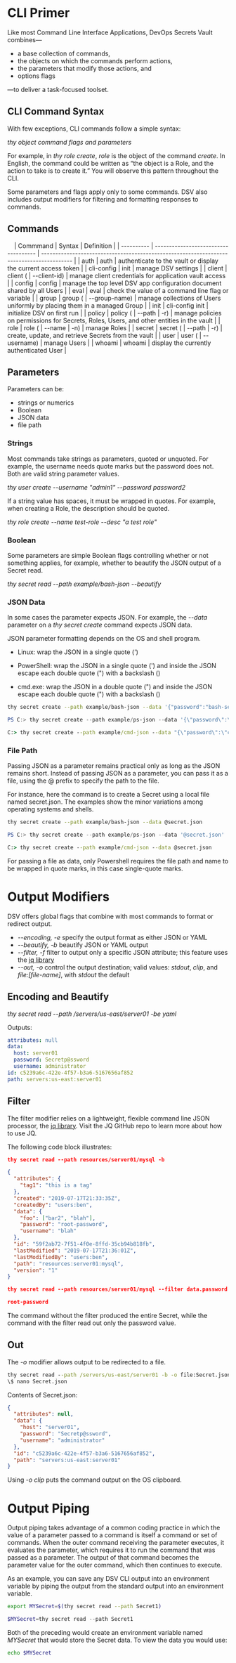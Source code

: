 ﻿[title]: # (CLI Primer)
[tags]: # (DevOps Secrets Vault,DSV,)
[priority]: # (1600)

# CLI Primer

Like most Command Line Interface Applications, DevOps Secrets Vault combines—

* a base collection of commands,
* the objects on which the commands perform actions,
* the parameters that modify those actions, and
* options flags

—to deliver a task-focused toolset.

## CLI Command Syntax

With few exceptions, CLI commands follow a simple syntax:

  *thy* *object* *command* *flags and parameters*

For example, in *thy role create*, *role* is the object of the command *create*. In English, the command could be written as “the object is a Role, and the action to take is to create it.” You will observe this pattern throughout the CLI.

Some parameters and flags apply only to some commands. DSV also includes output modifiers for filtering and formatting responses to commands.

## Commands
 
 
| Commmand   | Syntax                               | Definition                                                                                |
| ---------- | ------------------------------------ | ----------------------------------------------------------------------------------------- |
| auth       | auth                                 | authenticate to the vault or display the current access token                            |
| cli-config | init                                 | manage DSV settings                                                                       |
| client     | client (<client-id> | --client-id)   | manage client credentials for application vault access                                    |
| config     | config                               | manage the top level DSV app configuration document shared by all Users                  |
| eval       | eval                                 | check the value of a command line flag or variable                                        |
| group      | group (<group-name> | --group-name)  | manage collections of Users uniformly by placing them in a managed Group                    |
| init       | cli-config init                      | initialize DSV on first run                                                               |
| policy     | policy (<path> | --path | -r)        | manage policies on permissions for Secrets, Roles, Users, and other entities in the vault |
| role       | role (<name> | --name | -n)          | manage Roles                                                                              |
| secret     | secret (<path> | --path | -r)        | create, update, and retrieve Secrets from the vault                                       |
| user       | user (<username> | --username)       | manage Users                                                                              |
| whoami     | whoami                               | display the currently authenticated User                                                  |
 
 

## Parameters

Parameters can be:

* strings or numerics
* Boolean
* JSON data
* file path

### Strings

Most commands take strings as parameters, quoted or unquoted. For example, the username needs quote marks but the password does not. Both are valid string parameter values.

*thy user create --username "admin1" --password password2*

If a string value has spaces, it must be wrapped in quotes. For example, when creating a Role, the description should be quoted.

*thy role create --name test-role --desc "a test role"*

### Boolean

Some parameters are simple Boolean flags controlling whether or not something applies, for example, whether to beautify the JSON output of a Secret read.

*thy secret read --path example/bash-json --beautify*

### JSON Data

In some cases the parameter expects JSON. For example, the *--data* parameter on a *thy secret create* command expects JSON data.

JSON parameter formatting depends on the OS and shell program.

* Linux: wrap the JSON in a single quote (')

* PowerShell: wrap the JSON in a single quote (') and inside the JSON escape each double quote (") with a backslash (\)

* cmd.exe: wrap the JSON in a double quote (") and inside the JSON escape each double quote (") with a backslash (\)

```bash
thy secret create --path example/bash-json --data '{"password":"bash-secret"}'
```

```PowerShell
PS C:> thy secret create --path example/ps-json --data '{\"password\":\"powershell-secret\"}'
```

```cmd
C:> thy secret create --path example/cmd-json --data "{\"password\":\"cmd-secret\"}"
```

### File Path

Passing JSON as a parameter remains practical only as long as the JSON remains short. Instead of passing JSON as a parameter, you can pass it as a file, using the @ prefix to specify the path to the file.

For instance, here the command is to create a Secret using a local file named secret.json. The examples show the minor variations among operating systems and shells.

```bash
thy secret create --path example/bash-json --data @secret.json
```

```PowerShell
PS C:> thy secret create --path example/ps-json --data '@secret.json'
```

```cmd
C:> thy secret create --path example/cmd-json --data @secret.json
```

For passing a file as data, only Powershell requires the file path and name to be wrapped in quote marks, in this case single-quote marks.

# Output Modifiers

DSV offers global flags that combine with most commands to format or redirect output.

* *--encoding, -e* specify the output format as either JSON or YAML
* *--beautify, -b* beautify JSON or YAML output
* *--filter, -f* filter to output only a specific JSON attribute; this feature uses the [jq library](https://stedolan.github.io/jq/)
* *--out, -o* control the output destination; valid values: *stdout*, *clip*, and *file:[file-name]*, with *stdout* the default

## Encoding and Beautify

*thy secret read --path /servers/us-east/server01 -be yaml*

Outputs:

```yaml
attributes: null
data:
  host: server01
  password: Secretp@ssword
  username: administrator
id: c5239a6c-422e-4f57-b3a6-5167656af852
path: servers:us-east:server01
```

## Filter

The filter modifier relies on a lightweight, flexible command line JSON processor, the [jq library](https://stedolan.github.io/jq/).  Visit the JQ GitHub repo to learn more about how to use JQ.

The following code block illustrates:

```JSON
thy secret read --path resources/server01/mysql -b

{
  "attributes": {
    "tag1": "this is a tag"
  },
  "created": "2019-07-17T21:33:35Z",
  "createdBy": "users:ben",
  "data": {
    "foo": ["bar2", "blah"],
    "password": "root-password",
    "username": "blah"
  },
  "id": "59f2ab72-7f51-4f0e-8ffd-35cb94b818fb",
  "lastModified": "2019-07-17T21:36:01Z",
  "lastModifiedBy": "users:ben",
  "path": "resources:server01:mysql",
  "version": "1"
}

thy secret read --path resources/server01/mysql --filter data.password

root-password
```

The command without the filter produced the entire Secret, while the command with the filter read out only the password value.

## Out

The *-o* modifier allows output to be redirected to a file.

```cmd
thy secret read --path /servers/us-east/server01 -b -o file:Secret.json
\$ nano Secret.json
```

Contents of Secret.json:

```json
{
  "attributes": null,
  "data": {
    "host": "server01",
    "password": "Secretp@ssword",
    "username": "administrator"
  },
  "id": "c5239a6c-422e-4f57-b3a6-5167656af852",
  "path": "servers:us-east:server01"
}
```

Using *-o clip* puts the command output on the OS clipboard.

# Output Piping

Output piping takes advantage of a common coding practice in which the value of a parameter passed to a command is itself a command or set of commands. When the outer command receiving the parameter executes, it evaluates the parameter, which requires it to run the command that was passed as a parameter. The output of that command becomes the parameter value for the outer command, which then continues to execute.

As an example, you can save any DSV CLI output into an environment variable by piping the output from the standard output into an environment variable.

```bash
export MYSecret=$(thy secret read --path Secret1)
```

```powershell
$MYSecret=thy secret read --path Secret1
```

Both of the preceding would create an environment variable named *MYSecret* that would store the Secret data. To view the data you would use:

```bash
echo $MYSecret
```



  
